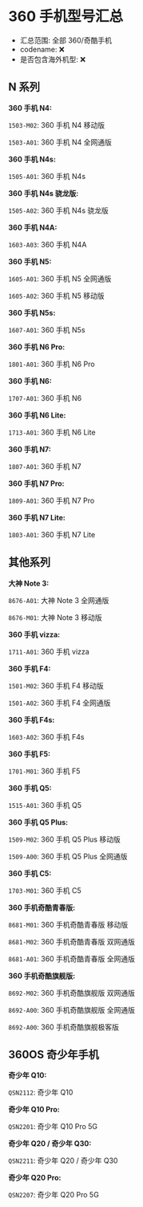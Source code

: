 # 360 手机型号汇总

- 汇总范围: 全部 360/奇酷手机
- codename: ❌
- 是否包含海外机型: ❌

## N 系列

**360 手机 N4:**

`1503-M02`: 360 手机 N4 移动版

`1503-A01`: 360 手机 N4 全网通版

**360 手机 N4s:**

`1505-A01`: 360 手机 N4s

**360 手机 N4s 骁龙版:**

`1505-A02`: 360 手机 N4s 骁龙版

**360 手机 N4A:**

`1603-A03`: 360 手机 N4A

**360 手机 N5:**

`1605-A01`: 360 手机 N5 全网通版

`1605-A02`: 360 手机 N5 移动版

**360 手机 N5s:**

`1607-A01`: 360 手机 N5s

**360 手机 N6 Pro:**

`1801-A01`: 360 手机 N6 Pro

**360 手机 N6:**

`1707-A01`: 360 手机 N6

**360 手机 N6 Lite:**

`1713-A01`: 360 手机 N6 Lite

**360 手机 N7:**

`1807-A01`: 360 手机 N7

**360 手机 N7 Pro:**

`1809-A01`: 360 手机 N7 Pro

**360 手机 N7 Lite:**

`1803-A01`: 360 手机 N7 Lite

## 其他系列

**大神 Note 3:​**

`8676-A01`: 大神 Note 3 全网通版

`8676-M01`: 大神 Note 3 移动版

**360 手机 vizza:**

`1711-A01`: 360 手机 vizza

**360 手机 F4:**

`1501-M02`: 360 手机 F4 移动版

`1501-A02`: 360 手机 F4 全网通版

**360 手机 F4s:**

`1603-A02`: 360 手机 F4s

**360 手机 F5:**

`1701-M01`: 360 手机 F5

**360 手机 Q5:**

`1515-A01`: 360 手机 Q5

**360 手机 Q5 Plus:**

`1509-M02`: 360 手机 Q5 Plus 移动版

`1509-A00`: 360 手机 Q5 Plus 全网通版

**360 手机 C5:**

`1703-M01`: 360 手机 C5

**360 手机奇酷青春版:**

`8681-M01`: 360 手机奇酷青春版 移动版

`8681-M02`: 360 手机奇酷青春版 双网通版

`8681-A01`: 360 手机奇酷青春版 全网通版

**360 手机奇酷旗舰版:**

`8692-M02`: 360 手机奇酷旗舰版 双网通版

`8692-A00`: 360 手机奇酷旗舰版 全网通版 

`8692-A00`: 360 手机奇酷旗舰极客版

## 360OS 奇少年手机

**奇少年 Q10:**

`QSN2112`: 奇少年 Q10

**奇少年 Q10 Pro:**

`QSN2201`: 奇少年 Q10 Pro 5G

**奇少年 Q20 / 奇少年 Q30:**

`QSN2211`: 奇少年 Q20 / 奇少年 Q30

**奇少年 Q20 Pro:**

`QSN2207`: 奇少年 Q20 Pro 5G